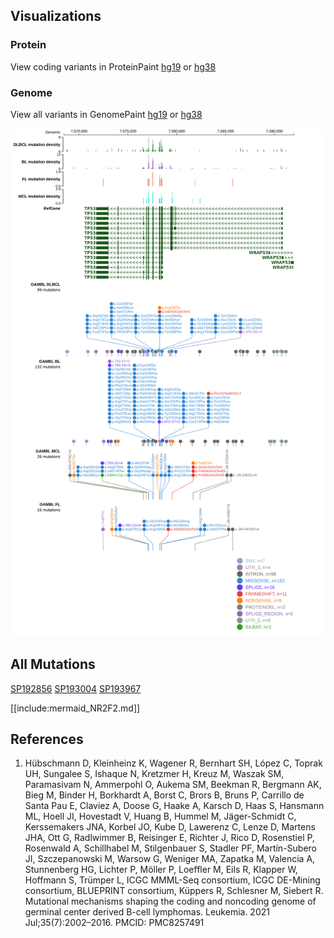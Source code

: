 ## Visualizations
### Protein
View coding variants in ProteinPaint [hg19](https://morinlab.github.io/LLMPP/GAMBL/N2RF2_protein.html)  or [hg38](https://morinlab.github.io/LLMPP/GAMBL/N2RF2_protein_hg38.html)

### Genome
View all variants in GenomePaint [hg19](https://morinlab.github.io/LLMPP/GAMBL/N2RF2.html)  or [hg38](https://morinlab.github.io/LLMPP/GAMBL/N2RF2_hg38.html)

![](images/proteinpaint/N2RF2.svg)

## All Mutations

[SP192856](https://www.bcgsc.ca/downloads/morinlab/GAMBL/MALY/SP192856.html)
[SP193004](https://www.bcgsc.ca/downloads/morinlab/GAMBL/MALY/SP193004.html)
[SP193967](https://www.bcgsc.ca/downloads/morinlab/GAMBL/MALY/SP193967.html)

[[include:mermaid_NR2F2.md]]

## References
1.  Hübschmann D, Kleinheinz K, Wagener R, Bernhart SH, López C, Toprak UH, Sungalee S, Ishaque N, Kretzmer H, Kreuz M, Waszak SM, Paramasivam N, Ammerpohl O, Aukema SM, Beekman R, Bergmann AK, Bieg M, Binder H, Borkhardt A, Borst C, Brors B, Bruns P, Carrillo de Santa Pau E, Claviez A, Doose G, Haake A, Karsch D, Haas S, Hansmann ML, Hoell JI, Hovestadt V, Huang B, Hummel M, Jäger-Schmidt C, Kerssemakers JNA, Korbel JO, Kube D, Lawerenz C, Lenze D, Martens JHA, Ott G, Radlwimmer B, Reisinger E, Richter J, Rico D, Rosenstiel P, Rosenwald A, Schillhabel M, Stilgenbauer S, Stadler PF, Martín-Subero JI, Szczepanowski M, Warsow G, Weniger MA, Zapatka M, Valencia A, Stunnenberg HG, Lichter P, Möller P, Loeffler M, Eils R, Klapper W, Hoffmann S, Trümper L, ICGC MMML-Seq consortium, ICGC DE-Mining consortium, BLUEPRINT consortium, Küppers R, Schlesner M, Siebert R. Mutational mechanisms shaping the coding and noncoding genome of germinal center derived B-cell lymphomas. Leukemia. 2021 Jul;35(7):2002–2016. PMCID: PMC8257491


<!-- ORIGIN: hubschmannMutationalMechanismsShaping2021b -->
<!-- DLBCL: hubschmannMutationalMechanismsShaping2021b -->
